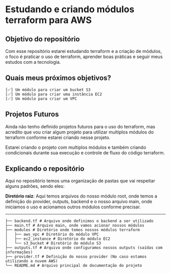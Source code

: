 # Estudando e criando módulos terraform para AWS

## Objetivo do repositório
Com esse repositório estarei estudando terraform e a criação de módulos, o foco é praticar o uso de terraform, aprender boas práticas e seguir meus estudos com a tecnologia. 

## Quais meus próximos objetivos?
    [✅] Um módulo para criar um bucket S3 
    [✅] Um módulo para criar uma instância EC2
    [✅] Um módulo para criar um VPC

## Projetos Futuros
Ainda não tenho definido projetos futuros para o uso do terraform, mas acredito que vou criar algum projeto para utilizar multiplos módulos do terraform conforme estarei criando nesse projeto.

Estarei criando o projeto com multiplos módulos e também criando condicionais durante sua execução e controle de fluxo do código terraform. 

## Explicando o repositório
Aqui no repositório temos uma organização de pastas que vai respeitar alguns padrões, sendo eles:

**Diretório raiz**: Aqui temos arquivos do nosso módulo root, onde temos a definição do provider, outputs, backend e o nosso arquivo main, onde iniciamos o uso e acionamos outros módulos conforme precisar.

---
```hcl
├── backend.tf # Arquivo onde definimos o backend a ser utilizado
├── main.tf # Arquivo main, onde vamos acionar nossos módulos
├── modules # Diretório onde temos nossos módulos terraform
│   ├── aws_vpc # Diretório do módulo VPC
│   ├── ec2_instance # Diretório do módulo EC2
│   └── s3_bucket # Diretório do módulo S3
├── outputs.tf # Arquivo onde configuramos nossos outputs (saídas com informações)
├── provider.tf # Definição do nosso provider (No caso estamos utilizando a nuvem AWS)
└── README.md # Arquivo principal de documentação do projeto
```